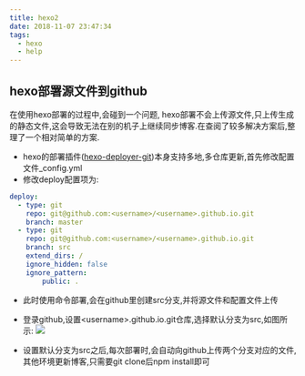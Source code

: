 ```yaml
---
title: hexo2
date: 2018-11-07 23:47:34
tags: 
  - hexo
  - help
---
```


## hexo部署源文件到github

在使用hexo部署的过程中,会碰到一个问题, hexo部署不会上传源文件,只上传生成的静态文件,这会导致无法在别的机子上继续同步博客.在查阅了较多解决方案后,整理了一个相对简单的方案.

- hexo的部署插件([hexo-deployer-git](https://github.com/hexojs/hexo-deployer-git))本身支持多地,多仓库更新,首先修改配置文件_config.yml
- 修改deploy配置项为:
```yml
deploy:
  - type: git
    repo: git@github.com:<username>/<username>.github.io.git
    branch: master
  - type: git
    repo: git@github.com:<username>/<username>.github.io.git
    branch: src
    extend_dirs: /
    ignore_hidden: false
    ignore_pattern:
        public: .
```
- 此时使用命令部署,会在github里创建src分支,并将源文件和配置文件上传

- 登录github,设置<username\>.github.io.git仓库,选择默认分支为src,如图所示:
![](https://s1.ax1x.com/2018/11/08/i7t6pR.png)

- 设置默认分支为src之后,每次部署时,会自动向github上传两个分支对应的文件,其他环境更新博客,只需要git clone后npm install即可

